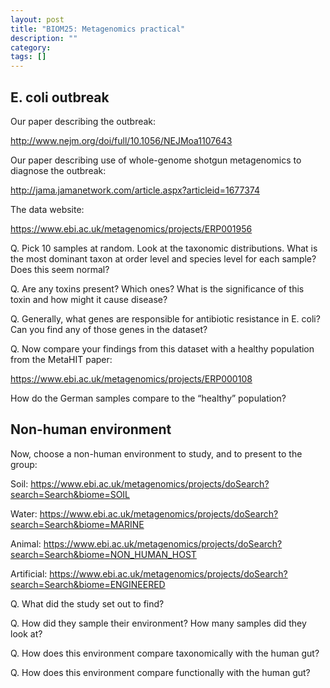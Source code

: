 ```yaml
---
layout: post
title: "BIOM25: Metagenomics practical"
description: ""
category: 
tags: []
---
```


## E. coli outbreak

Our paper describing the outbreak:

<http://www.nejm.org/doi/full/10.1056/NEJMoa1107643>

Our paper describing use of whole-genome shotgun metagenomics to diagnose the outbreak:

<http://jama.jamanetwork.com/article.aspx?articleid=1677374>

The data website:

<https://www.ebi.ac.uk/metagenomics/projects/ERP001956>

Q. Pick 10 samples at random. Look at the taxonomic distributions. What is the most dominant taxon at order level and species level for each sample? Does this seem normal?

Q. Are any toxins present? Which ones? What is the significance of this toxin and how might it cause disease?

Q. Generally, what genes are responsible for antibiotic resistance in E. coli? Can you find any of those genes in the dataset?

Q. Now compare your findings from this dataset with a healthy population from the MetaHIT paper:

<https://www.ebi.ac.uk/metagenomics/projects/ERP000108>

How do the German samples compare to the “healthy” population?

## Non-human environment

Now, choose a non-human environment to study, and to present to the group:

Soil:
<https://www.ebi.ac.uk/metagenomics/projects/doSearch?search=Search&biome=SOIL>

Water:
<https://www.ebi.ac.uk/metagenomics/projects/doSearch?search=Search&biome=MARINE>

Animal:
<https://www.ebi.ac.uk/metagenomics/projects/doSearch?search=Search&biome=NON_HUMAN_HOST>

Artificial:
<https://www.ebi.ac.uk/metagenomics/projects/doSearch?search=Search&biome=ENGINEERED>

Q. What did the study set out to find?

Q. How did they sample their environment? How many samples did they look at?

Q. How does this environment compare taxonomically with the human gut?

Q. How does this environment compare functionally with the human gut?


